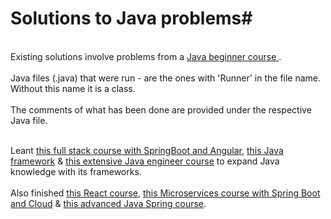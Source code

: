 # Solutions to Java problems#

<br> Existing solutions involve problems from a [Java beginner course ](https://www.udemy.com/course/csharp-tutorial-for-beginners/). </br>
<br> Java files (.java) that were run - are the ones with 'Runner' in the file name. Without this name it is a class. </br>
<br> The comments of what has been done are provided under the respective Java file. </br>

<br> Leant [this full stack course with SpringBoot and Angular](https://www.udemy.com/course/full-stack-application-development-with-spring-boot-and-angular/), [this Java framework](https://www.udemy.com/course/spring-tutorial-for-beginners/) & [this extensive Java engineer course](https://www.udemy.com/course/java-in-depth-become-a-complete-java-engineer/) to expand Java knowledge with its frameworks. </br> 
<br>Also finished [this React course](https://www.udemy.com/course/full-stack-application-with-spring-boot-and-react/learn/lecture/14018354?start=15#overview), [this Microservices course with Spring Boot and Cloud](https://www.udemy.com/course/microservices-with-spring-boot-and-spring-cloud/learn/lecture/8004660?start=15#overview) & [this advanced Java Spring course](https://www.udemy.com/course/java-spring-framework-masterclass/).


